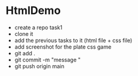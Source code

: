 # HtmlDemo

+ create a repo task1
+ clone it 
+ add the previous tasks to it (html file + css file)
+ add screenshot for the plate css game 
+ git add .
+ git commit -m "message "
+ git push origin main 
